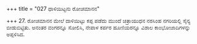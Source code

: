 +++
title = "027 ಧಾಳಿಯಿಟ್ಟನು ರೋಚಮಾನನ"

+++
27. ರೋಚಮಾನನ ಮೇಲೆ ದಾಳಿಯಿಟ್ಟು ಕಪ್ಪ ಪಡೆದು ಮುಂದೆ ಚಿತ್ರಾಯುಧನ ನರಸಿಂಹ ನಗರಿಯಲ್ಲಿ ಸೈನ್ಯ ಬೀಡುಬಿಟ್ಟಿತು. ಅನಂತರ ವಂಗರನ್ನೂ ಸೋಲಿಸಿ, ನೇಪಾಳ ಕರ್ಪರ ಹೂಣಿಯರನ್ನೂ ವಿಶಾಲ ಕಾಂಭೋಜಾದಿಗಳನ್ನು ಅಪ್ಪಳಿಸಿದ.